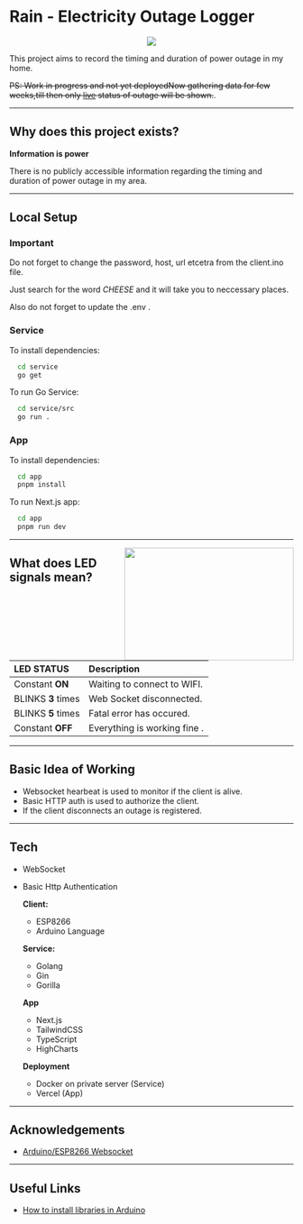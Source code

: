 # Rain - Electricity Outage Logger

<p align="center">
<img  src="https://user-images.githubusercontent.com/18065510/184974701-076eaccf-914a-4080-9d92-5ae9fe3df1d1.gif">
</p>

This project aims to record the timing and duration of power outage in my home.

~~PS: Work in progress and not yet deployedNow gathering data for few weeks,till then only [live](https://rain.johnweak.dev/) status of outage will be shown.~~.

---

## Why does this project exists?

**Information is power**

There is no publicly accessible information regarding the timing and duration of power outage in my area.

---

## Local Setup

### **Important**

Do not forget to change the password, host, url etcetra from the client.ino file.

Just search for the word _CHEESE_ and it will take you to neccessary places.

Also do not forget to update the .env .


### Service
To install dependencies:

```bash
  cd service
  go get
```

To run Go Service:

```bash
  cd service/src
  go run .
```

### App
To install dependencies:

```bash
  cd app
  pnpm install
```

To run Next.js app:

```bash
  cd app
  pnpm run dev
```

---

<img align="right" width="300" height="200" src="https://user-images.githubusercontent.com/18065510/184974035-c4804125-b380-4409-9dd0-f86c1799dd12.gif">

## What does LED signals mean?

| LED STATUS         | Description                  |
| :----------------- | :--------------------------- |
| Constant **ON**    | Waiting to connect to WIFI.  |
| BLINKS **3** times | Web Socket disconnected.     |
| BLINKS **5** times | Fatal error has occured.     |
| Constant **OFF**   | Everything is working fine . |

---

## Basic Idea of Working

- Websocket hearbeat is used to monitor if the client is alive.
- Basic HTTP auth is used to authorize the client.
- If the client disconnects an outage is registered.

---

## Tech

- WebSocket
- Basic Http Authentication

  **Client:**

  - ESP8266
  - Arduino Language

  **Service:**

  - Golang
  - Gin
  - Gorilla

  **App**

  - Next.js
  - TailwindCSS
  - TypeScript
  - HighCharts

  **Deployment**

  - Docker on private server (Service)
  - Vercel (App)

---

## Acknowledgements

- [Arduino/ESP8266 Websocket](https://github.com/Links2004/arduinoWebSockets)

---

## Useful Links

- [How to install libraries in Arduino](https://docs.arduino.cc/software/ide-v1/tutorials/installing-libraries)
